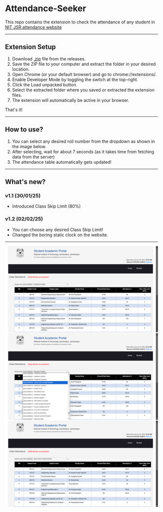 # Attendance-Seeker

This repo contains the extension to check the attendance of any student in <a href = "https://online.nitjsr.ac.in/endsem/StudentAttendance/ClassAttendance.aspx">NIT JSR attendance website</a>
<br>
<hr>

<h2>Extension Setup</h2>

1. Download <a href = "https://github.com/prana-W/Attendance-Seeker/releases/download/v1.0/Attendance-Seeker.zip">.zip</a>  file from the releases.
2. Save the ZIP file to your computer and extract the folder in your desired location.
3. Open Chrome (or your default browser) and go to chrome://extensions/.
4. Enable Developer Mode by toggling the switch at the top-right.
5. Click the Load unpacked button.
6. Select the extracted folder where you saved or extracted the extension files.
7. The extension will automatically be active in your browser.

That's it!

<hr>

<h2>How to use?</h2>

1. You can select any desired roll number from the dropdown as shown in the image below.
2. After selecting, wait for about 7 seconds (as it takes time from fetching data from the server)
3. The attendance table automatically gets updated!
<hr>

<h2>What's new?</h2>

<h3>v1.1 (30/01/25)</h3>
<ul>
<li>Introduced Class Skip Limit (80%) </li>
</ul>

<h3>v1.2 (02/02/25)</h3>
<ul>
<li>You can choose any desired Class Skip Limit!</li>
<li>Changed the boring static clock on the website.</li>
</ul>
<hr>
<img src = "images/ss.png">
<br>
<img src = "images/ss2.png">
<br>
<img src = "images/ss3.png">
